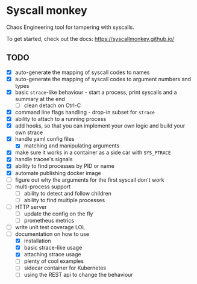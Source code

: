 # Syscall monkey

Chaos Engineering tool for tampering with syscalls.

To get started, check out the docs: https://syscallmonkey.github.io/


## TODO

- [x] auto-generate the mapping of syscall codes to names
- [x] auto-generate the mapping of syscall codes to argument numbers and types
- [x] basic `strace`-like behaviour - start a process, print syscalls and a summary at the end
  - [ ] clean detach on Ctrl-C
- [x] command line flags handling - drop-in subset for `strace`
- [x] ability to attach to a running process
- [x] add hooks, so that you can implement your own logic and build your own strace
- [x] handle yaml config files
  - [x] matching and manipulating arguments
- [x] make sure it works in a container as a side car with `SYS_PTRACE`
- [x] handle tracee's signals
- [x] ability to find processes by PID or name
- [x] automate publishing docker image
- [ ] figure out why the arguments for the first syscall don't work
- [ ] multi-process support
  - [ ] ability to detect and follow children
  - [ ] ability to find multiple processes
- [ ] HTTP server
  - [ ] update the config on the fly
  - [ ] prometheus metrics
- [ ] write unit test coverage LOL
- [ ] documentation on how to use
  - [x] installation
  - [x] basic strace-like usage
  - [x] attaching strace usage
  - [ ] plenty of cool examples
  - [ ] sidecar container for Kubernetes
  - [ ] using the REST api to change the behaviour
